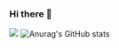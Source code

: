 ### Hi there 👋
<a href="" target="_blank"><img src="file:///C:/Users/yujin/Downloads/python%20(1).svg/python-3776AB?style= flat-square&logo=로고&logoColor=로고색상"/></a>
![Anurag's GitHub stats](https://github-readme-stats.vercel.app/api?username=kingy0ujin&show_icons=true&theme=radical)
<!--
**kingy0ujin/kingy0ujin** is a ✨ _special_ ✨ repository because its `README.md` (this file) appears on your GitHub profile.

Here are some ideas to get you started:

- 🔭 I’m currently working on ...
- 🌱 I’m currently learning ...
- 👯 I’m looking to collaborate on ...
- 🤔 I’m looking for help with ...
- 💬 Ask me about ...
- 📫 How to reach me: ...
- 😄 Pronouns: ...
- ⚡ Fun fact: ...
-->
